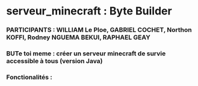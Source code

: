 # serveur_minecraft : Byte Builder

### PARTICIPANTS : WILLIAM Le Ploe, GABRIEL COCHET, Northon KOFFI, Rodney NGUEMA BEKUI, RAPHAEL GEAY

### BUTe toi meme : créer un serveur minecraft de survie accessible à tous (version Java) 

### Fonctionalités : 
